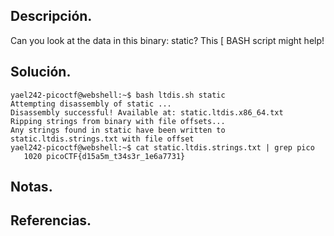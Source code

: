 ## Descripción.

Can you look at the data in this binary: static? This [
BASH script might help!

## Solución.

```
yael242-picoctf@webshell:~$ bash ltdis.sh static 
Attempting disassembly of static ...
Disassembly successful! Available at: static.ltdis.x86_64.txt
Ripping strings from binary with file offsets...
Any strings found in static have been written to static.ltdis.strings.txt with file offset
yael242-picoctf@webshell:~$ cat static.ltdis.strings.txt | grep pico
   1020 picoCTF{d15a5m_t34s3r_1e6a7731}
```

## Notas.

## Referencias.